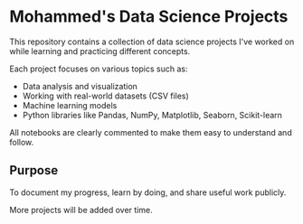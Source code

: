 # Mohammed's Data Science Projects

This repository contains a collection of data science projects I've worked on while learning and practicing different concepts.

Each project focuses on various topics such as:
- Data analysis and visualization
- Working with real-world datasets (CSV files)
- Machine learning models
- Python libraries like Pandas, NumPy, Matplotlib, Seaborn, Scikit-learn

All notebooks are clearly commented to make them easy to understand and follow.

## Purpose
To document my progress, learn by doing, and share useful work publicly.

More projects will be added over time.
